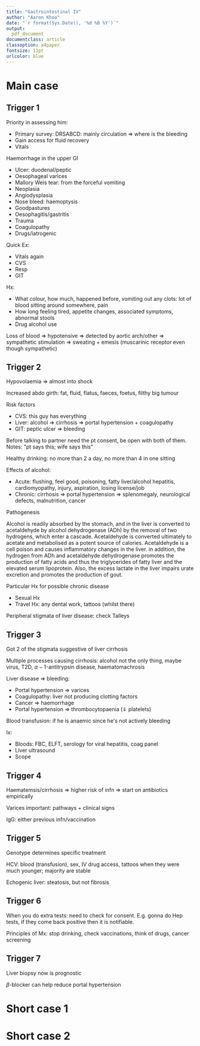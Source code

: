 ```yaml
---
title: "Gastrointestinal IV"
author: "Aaron Khoo"
date: "`r format(Sys.Date(), '%d %B %Y')`"
output:
  pdf_document
documentclass: article
classoption: a4paper
fontsize: 11pt
urlcolor: blue
---
```



# Main case

## Trigger 1

Priority in assessing him:

-  Primary survey: DRSABCD: mainly circulation => where is the bleeding
-  Gain access for fluid recovery
-  Vitals

Haemorrhage in the upper GI

-  Ulcer: duodenal/peptic
-  Oesophageal varices
-  Mallory Weis tear: from the forceful vomiting
-  Neoplasia
-  Angiodysplasia
-  Nose bleed: haemoptysis
-  Goodpastures
-  Oesophagitis/gastritis
-  Trauma
-  Coagulopathy
-  Drugs/iatrogenic

Quick Ex:

-  Vitals again
-  CVS
-  Resp
-  GIT

Hx:

-  What colour, how much, happened before, vomiting out any clots: lot of blood sitting around somewhere, pain
-  How long feeling tired, appetite changes, associated symptoms, abnormal stools
-  Drug alcohol use

Loss of blood => hypotensive => detected by aortic arch/other => sympathetic stimulation => sweating + emesis (muscarinic receptor even though sympathetic)

## Trigger 2

Hypovolaemia => almost into shock

Increased abdo girth: fat, fluid, flatus, faeces, foetus, filthy big tumour

Risk factors

-  CVS: this guy has everything
-  Liver: alcohol => cirrhosis => portal hypertension + coagulopathy
-  GIT: peptic ulcer => bleeding

Before talking to partner need the pt consent, be open with both of them. Notes: "pt says this; wife says this"

Healthy drinking: no more than 2 a day, no more than 4 in one sitting

Effects of alcohol:

-  Acute: flushing, feel good, poisoning, fatty liver/alcohol hepatitis, cardiomyopathy, injury, aspiration, losing license/job
-  Chronic: cirrhosis => portal hypertension => splenomegaly, neurological defects, malnutrition, cancer

Pathogenesis

Alcohol is readily absorbed by the stomach, and in the liver is converted to acetaldehyde by alcohol dehydrogenase (ADh) by the removal of two hydrogens, which enter a cascade. 
Acetaldehyde is converted ultimately to acetate and metabolised as a potent source of calories. 
Acetaldehyde is a cell poison and causes inflammatory changes in the liver. 
in addition, the hydrogen from ADh and acetaldehyde dehydrogenase promotes the production of fatty acids and thus the triglycerides of fatty liver and the elevated serum lipoprotein. 
Also, the excess lactate in the liver impairs urate excretion and promotes the production of gout.

Particular Hx for possible chronic disease

-  Sexual Hx
-  Travel Hx: any dental work, tattoos (whilst there)

Peripheral stigmata of liver disease: check Talleys

## Trigger 3

Got 2 of the stigmata suggestive of liver cirrhosis

Multiple processes causing cirrhosis: alcohol not the only thing, maybe virus, T2D, $\alpha-1$-antitrypsin disease, haematomachrosis

Liver disease => bleeding:

-  Portal hypertension => varices
-  Coagulopathy: liver not producing clotting factors
-  Cancer => haemorrhage
-  Portal hypertension => thrombocytopaenia ($\Downarrow$ platelets)

Blood transfusion: if he is anaemic since he's not actively bleeding

Ix:

-  Bloods: FBC, ELFT, serology for viral hepatitis, coag panel
-  Liver ultrasound
-  Scope

## Trigger 4

Haematemsis/cirrhosis => higher risk of infn => start on antibiotics empirically

Varices important: pathways + clinical signs

IgG: either previous infn/vaccination

## Trigger 5

Genotype determines specific treatment

HCV: blood (transfusion), sex, IV drug access, tattoos when they were much younger; majority are stable

Echogenic liver: steatosis, but not fibrosis

## Trigger 6

When you do extra tests: need to check for consent. E.g. gonna do Hep tests, if they come back positive then it is notifiable.

Principles of Mx: stop drinking, check vaccinations, think of drugs, cancer screening

## Trigger 7

Liver biopsy now is prognostic

$\beta$-blocker can help reduce portal hypertension

# Short case 1

# Short case 2
